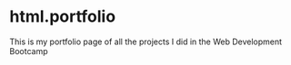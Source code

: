 # html.portfolio
This is my portfolio page of all the projects I did in the Web Development Bootcamp
